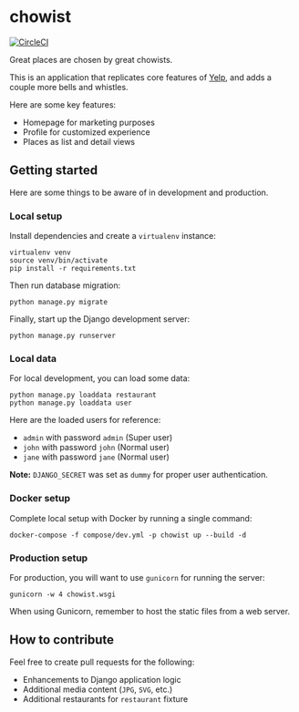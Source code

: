 # chowist

[![CircleCI](https://circleci.com/gh/huangsam/chowist.svg?style=svg)](https://circleci.com/gh/huangsam/chowist)

Great places are chosen by great chowists.

This is an application that replicates core features of [Yelp](https://www.yelp.com/), and adds a couple more bells and whistles.

Here are some key features:

- Homepage for marketing purposes
- Profile for customized experience
- Places as list and detail views

## Getting started

Here are some things to be aware of in development and production.

### Local setup

Install dependencies and create a `virtualenv` instance:

    virtualenv venv
    source venv/bin/activate
    pip install -r requirements.txt

Then run database migration:

    python manage.py migrate

Finally, start up the Django development server:

    python manage.py runserver

### Local data

For local development, you can load some data:

    python manage.py loaddata restaurant
    python manage.py loaddata user

Here are the loaded users for reference:

- `admin` with password `admin` (Super user)
- `john` with password `john` (Normal user)
- `jane` with password `jane` (Normal user)

**Note:** `DJANGO_SECRET` was set as `dummy` for proper user authentication.

### Docker setup

Complete local setup with Docker by running a single command:

    docker-compose -f compose/dev.yml -p chowist up --build -d

### Production setup

For production, you will want to use `gunicorn` for running the server:

    gunicorn -w 4 chowist.wsgi

When using Gunicorn, remember to host the static files from a web server.

## How to contribute

Feel free to create pull requests for the following:

- Enhancements to Django application logic
- Additional media content (`JPG`, `SVG`, etc.)
- Additional restaurants for `restaurant` fixture
